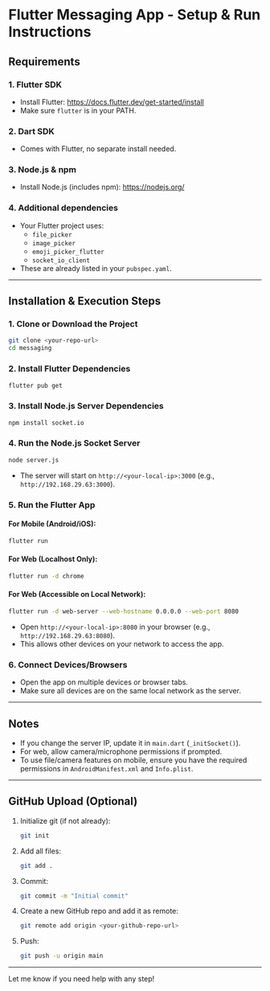 # Flutter Messaging App - Setup & Run Instructions

## Requirements

### 1. Flutter SDK
- Install Flutter: https://docs.flutter.dev/get-started/install
- Make sure `flutter` is in your PATH.

### 2. Dart SDK
- Comes with Flutter, no separate install needed.

### 3. Node.js & npm
- Install Node.js (includes npm): https://nodejs.org/

### 4. Additional dependencies
- Your Flutter project uses:
  - `file_picker`
  - `image_picker`
  - `emoji_picker_flutter`
  - `socket_io_client`
- These are already listed in your `pubspec.yaml`.

---

## Installation & Execution Steps

### 1. Clone or Download the Project
```sh
git clone <your-repo-url>
cd messaging
```

### 2. Install Flutter Dependencies
```sh
flutter pub get
```

### 3. Install Node.js Server Dependencies
```sh
npm install socket.io
```

### 4. Run the Node.js Socket Server
```sh
node server.js
```
- The server will start on `http://<your-local-ip>:3000` (e.g., `http://192.168.29.63:3000`).

### 5. Run the Flutter App

#### For Mobile (Android/iOS):
```sh
flutter run
```

#### For Web (Localhost Only):
```sh
flutter run -d chrome
```

#### For Web (Accessible on Local Network):
```sh
flutter run -d web-server --web-hostname 0.0.0.0 --web-port 8080
```
- Open `http://<your-local-ip>:8080` in your browser (e.g., `http://192.168.29.63:8080`).
- This allows other devices on your network to access the app.

### 6. Connect Devices/Browsers
- Open the app on multiple devices or browser tabs.
- Make sure all devices are on the same local network as the server.

---

## Notes

- If you change the server IP, update it in `main.dart` (`_initSocket()`).
- For web, allow camera/microphone permissions if prompted.
- To use file/camera features on mobile, ensure you have the required permissions in `AndroidManifest.xml` and `Info.plist`.

---

## GitHub Upload (Optional)

1. Initialize git (if not already):
   ```sh
   git init
   ```
2. Add all files:
   ```sh
   git add .
   ```
3. Commit:
   ```sh
   git commit -m "Initial commit"
   ```
4. Create a new GitHub repo and add it as remote:
   ```sh
   git remote add origin <your-github-repo-url>
   ```
5. Push:
   ```sh
   git push -u origin main
   ```

---

Let me know if you need help with any step!
